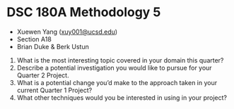 # DSC 180A Methodology 5

- Xuewen Yang (xuy001@ucsd.edu)
- Section A18
- Brian Duke & Berk Ustun 

1. What is the most interesting topic covered in your domain this quarter?
2. Describe a potential investigation you would like to pursue for your Quarter 2 Project.
3. What is a potential change you’d make to the approach taken in your current Quarter 1 Project?
4. What other techniques would you be interested in using in your project?
